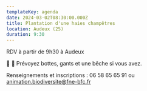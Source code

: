 ```yaml
---
templateKey: agenda
date: 2024-03-02T08:30:00.000Z
title: Plantation d'une haies champêtres
location: Audeux (25)
duration: 9:30
---
```

<!--StartFragment-->

RDV à partir de 9h30 à Audeux

👢 🧤 Prévoyez bottes, gants et une bêche si vous avez.

Renseignements et inscriptions : 06 58 65 65 91 ou animation.biodiversite@fne-bfc.fr

<!--EndFragment-->